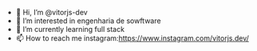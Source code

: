 - 👋 Hi, I’m @vitorjs-dev
- 👀 I’m interested in engenharia de sowftware
- 🌱 I’m currently learning full stack
- 📫 How to reach me instagram:https://www.instagram.com/vitorjs.dev/

<!---
vitorjs-dev/vitorjs-dev is a ✨ special ✨ repository because its `README.md` (this file) appears on your GitHub profile.
You can click the Preview link to take a look at your changes.
--->
